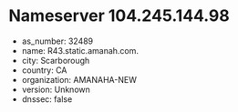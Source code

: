 # Nameserver 104.245.144.98

* as_number: 32489
* name: R43.static.amanah.com.
* city: Scarborough
* country: CA
* organization: AMANAHA-NEW
* version: Unknown
* dnssec: false
